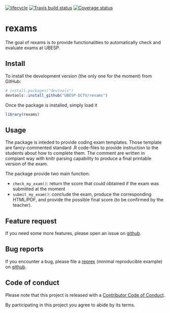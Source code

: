 
<!-- README.md is generated from README.Rmd. Please edit that file -->

[![lifecycle](https://img.shields.io/badge/lifecycle-experimental-orange.svg)](https://www.tidyverse.org/lifecycle/#experimental)
[![Travis build
status](https://travis-ci.org/UBESP-DCTV/rexams.svg?branch=master)](https://travis-ci.org/UBESP-DCTV/rexams)
[![Coverage
status](https://codecov.io/gh/UBESP-DCTV/rexams/branch/master/graph/badge.svg)](https://codecov.io/github/UBESP-DCTV/rexams?branch=master)

# rexams

The goal of rexams is to provide functionalities to automatically check
and evaluate exams at UBESP.

## Install

To install the development version (the only one for the moment) from
GitHub:

``` r
# install.packages("devtools")
devtools::install_github("UBESP-DCTV/rexams")
```

Once the package is installed, simply load it

``` r
library(rexams)
```

## Usage

The package is inteded to provide coding exam templates. Those template
are fancy-commented standard .R code-files to provide instruction to the
students about how to complete them. The comment are written in compiant
way with knitr parsing capability to produce a final printable version
of the exam.

The package provide two main function:

  - `check_my_exam()`: return the score that could obtained if the exam
    was submitted at the moment
  - `submit_my_exam()`: conclude the exam, produce the corresponding
    HTML/PDF, and provide the possible final score (to be confirmed by
    the teacher).

## Feature request

If you need some more features, please open an issue on
[github](https://github.com/UBESP-DCTV/rexams/issues).

## Bug reports

If you encounter a bug, please file a
[reprex](https://github.com/tidyverse/reprex) (minimal reproducible
example) on [github](https://github.com/UBESP-DCTV/rexams/issues).

## Code of conduct

Please note that this project is released with a [Contributor Code of
Conduct](CODE_OF_CONDUCT.md).

By participating in this project you agree to abide by its terms.
